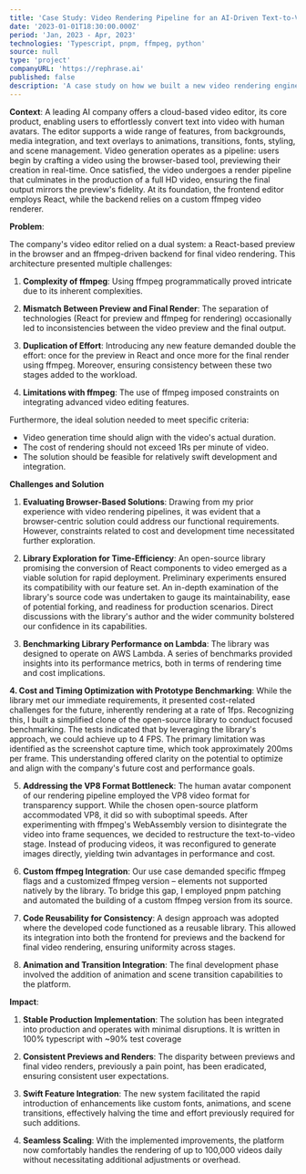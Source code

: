 ```yaml
---
title: 'Case Study: Video Rendering Pipeline for an AI-Driven Text-to-Video Platform'
date: '2023-01-01T18:30:00.000Z'
period: 'Jan, 2023 - Apr, 2023'
technologies: 'Typescript, pnpm, ffmpeg, python'
source: null
type: 'project'
companyURL: 'https://rephrase.ai'
published: false
description: 'A case study on how we built a new video rendering engine in 4 months'
---
```


**Context**:
A leading AI company offers a cloud-based video editor, its core product, enabling users to effortlessly convert text into video with human avatars. The editor supports a wide range of features, from backgrounds, media integration, and text overlays to animations, transitions, fonts, styling, and scene management. Video generation operates as a pipeline: users begin by crafting a video using the browser-based tool, previewing their creation in real-time. Once satisfied, the video undergoes a render pipeline that culminates in the production of a full HD video, ensuring the final output mirrors the preview's fidelity. At its foundation, the frontend editor employs React, while the backend relies on a custom ffmpeg video renderer.

**Problem**:

The company's video editor relied on a dual system: a React-based preview in the browser and an ffmpeg-driven backend for final video rendering. This architecture presented multiple challenges:

1. **Complexity of ffmpeg**: Using ffmpeg programmatically proved intricate due to its inherent complexities.

2. **Mismatch Between Preview and Final Render**: The separation of technologies (React for preview and ffmpeg for rendering) occasionally led to inconsistencies between the video preview and the final output.

3. **Duplication of Effort**: Introducing any new feature demanded double the effort: once for the preview in React and once more for the final render using ffmpeg. Moreover, ensuring consistency between these two stages added to the workload.

4. **Limitations with ffmpeg**: The use of ffmpeg imposed constraints on integrating advanced video editing features.

Furthermore, the ideal solution needed to meet specific criteria:

- Video generation time should align with the video's actual duration.
- The cost of rendering should not exceed 1Rs per minute of video.
- The solution should be feasible for relatively swift development and integration.

**Challenges and Solution**

1. **Evaluating Browser-Based Solutions**: Drawing from my prior experience with video rendering pipelines, it was evident that a browser-centric solution could address our functional requirements. However, constraints related to cost and development time necessitated further exploration.

2. **Library Exploration for Time-Efficiency**: An open-source library promising the conversion of React components to video emerged as a viable solution for rapid deployment. Preliminary experiments ensured its compatibility with our feature set. An in-depth examination of the library's source code was undertaken to gauge its maintainability, ease of potential forking, and readiness for production scenarios. Direct discussions with the library's author and the wider community bolstered our confidence in its capabilities.

3. **Benchmarking Library Performance on Lambda**: The library was designed to operate on AWS Lambda. A series of benchmarks provided insights into its performance metrics, both in terms of rendering time and cost implications.

**4. Cost and Timing Optimization with Prototype Benchmarking**: While the library met our immediate requirements, it presented cost-related challenges for the future, inherently rendering at a rate of 1fps. Recognizing this, I built a simplified clone of the open-source library to conduct focused benchmarking. The tests indicated that by leveraging the library's approach, we could achieve up to 4 FPS. The primary limitation was identified as the screenshot capture time, which took approximately 200ms per frame. This understanding offered clarity on the potential to optimize and align with the company's future cost and performance goals.

5. **Addressing the VP8 Format Bottleneck**: The human avatar component of our rendering pipeline employed the VP8 video format for transparency support. While the chosen open-source platform accommodated VP8, it did so with suboptimal speeds. After experimenting with ffmpeg's WebAssembly version to disintegrate the video into frame sequences, we decided to restructure the text-to-video stage. Instead of producing videos, it was reconfigured to generate images directly, yielding twin advantages in performance and cost.

6. **Custom ffmpeg Integration**: Our use case demanded specific ffmpeg flags and a customized ffmpeg version – elements not supported natively by the library. To bridge this gap, I employed pnpm patching and automated the building of a custom ffmpeg version from its source.

7. **Code Reusability for Consistency**: A design approach was adopted where the developed code functioned as a reusable library. This allowed its integration into both the frontend for previews and the backend for final video rendering, ensuring uniformity across stages.

8. **Animation and Transition Integration**: The final development phase involved the addition of animation and scene transition capabilities to the platform.

**Impact**:

1. **Stable Production Implementation**: The solution has been integrated into production and operates with minimal disruptions. It is written in 100% typescript with ~90% test coverage

2. **Consistent Previews and Renders**: The disparity between previews and final video renders, previously a pain point, has been eradicated, ensuring consistent user expectations.

3. **Swift Feature Integration**: The new system facilitated the rapid introduction of enhancements like custom fonts, animations, and scene transitions, effectively halving the time and effort previously required for such additions.

4. **Seamless Scaling**: With the implemented improvements, the platform now comfortably handles the rendering of up to 100,000 videos daily without necessitating additional adjustments or overhead.
